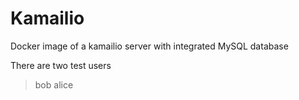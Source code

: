 # Kamailio
Docker image of a kamailio server with integrated MySQL database

There are two test users 
> bob 
> alice

